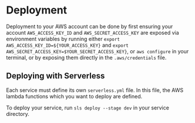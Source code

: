 # Deployment

Deployment to your AWS account can be done by first ensuring your account `AWS_ACCESS_KEY_ID` and `AWS_SECRET_ACCESS_KEY` are exposed via environment variables by running either `export AWS_ACCESS_KEY_ID=${YOUR_ACCESS_KEY}` and `export AWS_SECRET_ACCESS_KEY=$YOUR_SECRET_ACCESS_KEY}`, or `aws configure` in your terminal, or by exposing them directly in the `.aws/credentials` file.
  
## Deploying with Serverless

Each service must define its own `serverless.yml` file. In this file, the AWS lambda functions which you want to deploy are defined.
 
To deploy your service, run `sls deploy --stage dev` in your service directory.